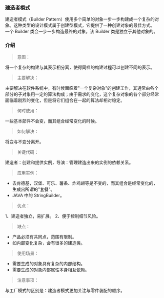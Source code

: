  ### 建造者模式
建造者模式（Builder Pattern）使用多个简单的对象一步一步构建成一个复杂的对象。这种类型的设计模式属于创建型模式，它提供了一种创建对象的最佳方式。
一个 Builder 类会一步一步构造最终的对象。该 Builder 类是独立于其他对象的。

### 介绍
> 意图：

将一个复杂的构建与其表示相分离，使得同样的构建过程可以创建不同的表示。
>  主要解决：

主要解决在软件系统中，有时候面临着"一个复杂对象"的创建工作，其通常由各个部分的子对象用一定的算法构成；由于需求的变化，这个复杂对象的各个部分经常面临着剧烈的变化，但是将它们组合在一起的算法却相对稳定。
>  何时使用：

一些基本部件不会变，而其组合经常变化的时候。
>  如何解决：

将变与不变分离开。
>  关键代码：

建造者：创建和提供实例，导演：管理建造出来的实例的依赖关系。
>  应用实例： 

* 去肯德基，汉堡、可乐、薯条、炸鸡翅等是不变的，而其组合是经常变化的，生成出所谓的"套餐"。 
* JAVA 中的 StringBuilder。
>  优点： 

1、建造者独立，易扩展。 2、便于控制细节风险。
>  缺点： 

* 产品必须有共同点，范围有限制。 
* 如内部变化复杂，会有很多的建造类。
>  使用场景： 
* 需要生成的对象具有复杂的内部结构。 
* 需要生成的对象内部属性本身相互依赖。
>  注意事项：

与工厂模式的区别是：建造者模式更加关注与零件装配的顺序。 